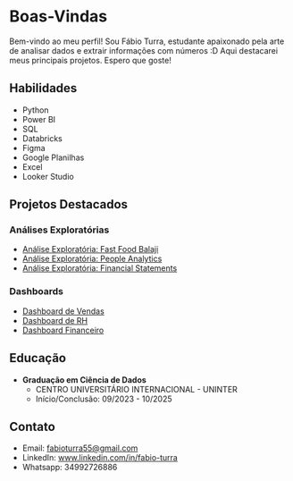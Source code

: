 # Boas-Vindas

Bem-vindo ao meu perfil! Sou Fábio Turra, estudante apaixonado pela arte de analisar dados e extrair informações com números :D
Aqui destacarei meus principais projetos. Espero que goste!

## Habilidades

  - Python
  - Power BI
  - SQL
  - Databricks
  - Figma
  - Google Planilhas
  - Excel
  - Looker Studio
  
## Projetos Destacados

  ### Análises Exploratórias
   - [Análise Exploratória: Fast Food Balaji](https://community.cloud.databricks.com/?o=41058796997588#notebook/2717551927225190)
   - [Análise Exploratória: People Analytics](https://community.cloud.databricks.com/?o=41058796997588#notebook/4322163361888454)
   - [Análise Exploratória: Financial Statements](https://community.cloud.databricks.com/?o=41058796997588#notebook/4475476620039375)

  ### Dashboards
   - [Dashboard de Vendas](https://app.powerbi.com/groups/feae5d78-59b3-45a6-87f8-611419505585/reports/68e421cf-7509-4a8e-ae16-6c9dfe9a4000/52b3ce151f38c8c55f52?experience=power-bi)
   - [Dashboard de RH](https://app.powerbi.com/view?r=eyJrIjoiZWU1NzBlOTktZTdlNS00YzhjLWFhNjItYmU4YWUyNWUzMTdkIiwidCI6IjI5ODU4OGViLWVkMTEtNGYwZS05MmU1LWI5ZjlmMmE2NTEzMiJ9)
   - [Dashboard Financeiro](https://app.powerbi.com/view?r=eyJrIjoiZmNjZDRiZmUtZTViZC00M2I1LThlMTQtZDYyNzM5ZGI4MTg4IiwidCI6IjI5ODU4OGViLWVkMTEtNGYwZS05MmU1LWI5ZjlmMmE2NTEzMiJ9)

## Educação

- **Graduação em Ciência de Dados**
  - CENTRO UNIVERSITÁRIO INTERNACIONAL - UNINTER
  - Início/Conclusão: 09/2023 - 10/2025

## Contato

- Email: fabioturra55@gmail.com
- LinkedIn: www.linkedin.com/in/fabio-turra
- Whatsapp: 34992726886
